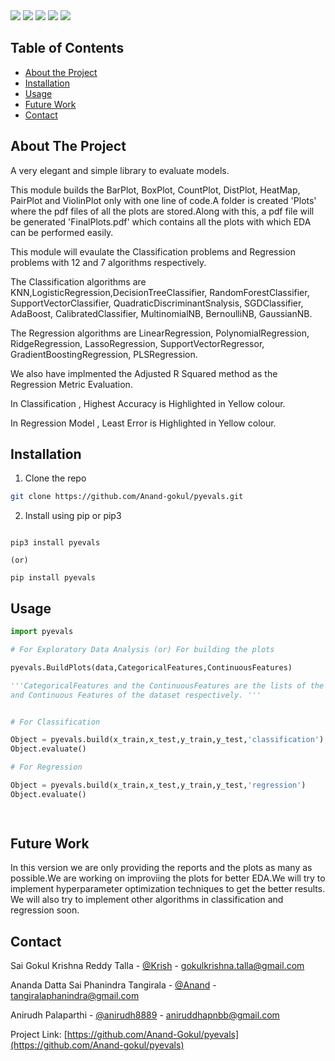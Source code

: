 <!-- PROJECT SHIELDS -->
<!--
*** I'm using markdown "reference style" links for readability.
*** Reference links are enclosed in brackets [ ] instead of parentheses ( ).
*** See the bottom of this document for the declaration of the reference variables
*** for contributors-url, forks-url, etc. This is an optional, concise syntax you may use.
*** https://www.markdownguide.org/basic-syntax/#reference-style-links
-->
<img src="https://img.shields.io/github/contributors/anand-gokul/pyevals?style=flat"/>
<img src="https://img.shields.io/github/languages/code-size/anand-gokul/pyevals?style=flat"/>
<img src="https://img.shields.io/github/license/anand-gokul/pyevals?style=flat"/>
<img src="https://img.shields.io/github/stars/anand-gokul/pyevals?style=flat"/>
<img src="https://img.shields.io/github/languages/top/anand-gokul/pyevals"/>


<!-- TABLE OF CONTENTS -->
## Table of Contents


* [About the Project](#about-the-project)
* [Installation](#installation)
* [Usage](#usage)
* [Future Work](#Futurework)
* [Contact](#contact)


<!-- ABOUT THE PROJECT -->
## About The Project


A very elegant and simple library to evaluate models.

This  module builds the BarPlot, BoxPlot, CountPlot, DistPlot, HeatMap, PairPlot and ViolinPlot only with one line of code.A folder is created 'Plots' where the pdf files of all the plots are stored.Along with this, a pdf file will be generated 'FinalPlots.pdf' which contains all the plots with which EDA can be performed easily.

This module will evaulate the Classification problems and Regression problems with 12 and 7 algorithms respectively. 

The Classification algorithms are KNN,LogisticRegression,DecisionTreeClassifier, RandomForestClassifier, SupportVectorClassifier, QuadraticDiscriminantSnalysis, SGDClassifier, AdaBoost, CalibratedClassifier, MultinomialNB, BernoulliNB, GaussianNB.

The Regression algorithms are LinearRegression, PolynomialRegression, RidgeRegression, LassoRegression, SupportVectorRegressor, GradientBoostingRegression, PLSRegression.

We also have implmented the Adjusted R Squared method as the Regression Metric Evaluation.

In Classification , Highest Accuracy is Highlighted in Yellow colour.

In Regression Model , Least Error is Highlighted in Yellow colour.


## Installation


1. Clone the repo
```sh
git clone https://github.com/Anand-gokul/pyevals.git
```

2. Install using pip or pip3
```commandline

pip3 install pyevals

(or)

pip install pyevals

```

<!-- USAGE EXAMPLES -->
## Usage


```python
import pyevals

# For Exploratory Data Analysis (or) For building the plots

pyevals.BuildPlots(data,CategoricalFeatures,ContinuousFeatures)

'''CategoricalFeatures and the ContinuousFeatures are the lists of the Categorical
and Continuous Features of the dataset respectively. '''


# For Classification

Object = pyevals.build(x_train,x_test,y_train,y_test,'classification')
Object.evaluate()

# For Regression

Object = pyevals.build(x_train,x_test,y_train,y_test,'regression')
Object.evaluate()

  
```

## Future Work


In this version we are only providing the reports and the plots as many as possible.We are working on improviing the plots for better EDA.We will try to implement hyperparameter optimization techniques to get the better results. We will also try to implement other algorithms in classification and regression soon. 

<!-- CONTACT -->
## Contact


Sai Gokul Krishna Reddy Talla - [@Krish](https://www.linkedin.com/in/gokul-talla) - gokulkrishna.talla@gmail.com

Ananda Datta Sai Phanindra Tangirala - [@Anand](https://www.linkedin.com/in/ananda-datta-sai-phanindra-tangirala-62a4b5185) - tangiralaphanindra@gmail.com

Anirudh Palaparthi - [@anirudh8889](https://twitter.com/anirudh8889) - aniruddhapnbb@gmail.com

Project Link: [https://github.com/Anand-Gokul/pyevals](https://github.com/Anand-gokul/pyevals)
